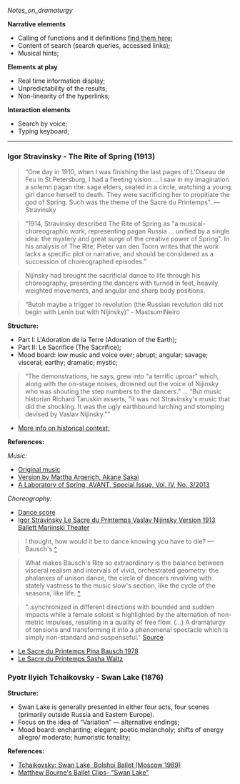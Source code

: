 _Notes_on_dramaturgy_


__Narrative elements__

* Calling of functions and it definitions [find them here](https://github.com/JoBCB/NieuwBallet/blob/master/glossary.md);
* Content of search (search queries, accessed links);
* Musical hints;
	

__Elements at play__

* Real time information display; 
* Unpredictability of the results;
* Non-linearity of the hyperlinks; 


__Interaction elements__

* Search by voice; 
* Typing keyboard;

- - - - - - - - - - - - - - - - - - - - - - - - - - - - - - - - - - - - 

  
### Igor Stravinsky - The Rite of Spring (1913)

> “One day in 1910, when I was finishing the last pages of L'Oiseau de Feu in St Petersburg, I had a fleeting vision ... I saw in my imagination a solemn pagan rite: sage elders, seated in a circle, watching a young girl dance herself to death. They were sacrificing her to propitiate the god of Spring. Such was the theme of the Sacre du Printemps". — Stravinsky

> “1914, Stravinsky described The Rite of Spring as "a musical-choreographic work, representing pagan Russia ... unified by a single idea: the mystery and great surge of the creative power of Spring". In his analysis of The Rite, Pieter van den Toorn writes that the work lacks a specific plot or narrative, and should be considered as a succession of choreographed episodes.”

> Nijinsky had brought the sacrificial dance to life through his choreography, presenting the dancers with turned in feet, heavily weighted movements, and angular and sharp body positions.

> “Butoh maybe a trigger to revolution (the Russian revolution did not begin with Lenin but with Nijinsky)” - MastsumiNeiro

__Structure:__

* Part I: L'Adoration de la Terre (Adoration of the Earth);
* Part II: Le Sacrifice (The Sacrifice);
* Mood board: low music and voice over; abrupt; angular; savage; visceral; earthy; dramatic; mystic;

> “The demonstrations, he says, grew into "a terrific uproar" which, along with the on-stage noises, drowned out the voice of Nijinsky who was shouting the step numbers to the dancers.” … “But music historian Richard Taruskin asserts, "it was not Stravinsky's music that did the shocking. It was the ugly earthbound lurching and stomping devised by Vaslav Nijinsky."”

* [More info on historical context;](https://www.manege-reims.eu/media/reims/20-le_sacre_du_printemps_1913-1.pdf)

__References:__

_Music:_

* [Original music](https://www.youtube.com/watch?v=rP42C-4zL3w)
* [Version by Martha Argerich, Akane Sakai](https://www.youtube.com/watch?v=rtZQicZx1X4)
* [A Laboratory of Spring, AVANT, Special Issue, Vol. IV, No. 3/2013](http://avant.edu.pl/wp-content/uploads/Timothy-D-Taylor-Stravinsky-and-Others1.pdf)

_Choreography:_

* [Dance score](https://upload.wikimedia.org/wikipedia/en/f/f7/Sacrificialdance.jpg)
* [Igor Stravinsky Le Sacre du Printemps Vaslav Nijinsky Version 1913 Ballett Mariinski Theater](https://www.youtube.com/watch?v=EvVKWapctX4)

> I thought, how would it be to dance knowing you have to die? — Bausch's [^](https://prelectur.stanford.edu/lecturers/bausch/sacre.html)

> What makes Bausch's Rite so extraordinary is the balance between visceral realism and intervals of vivid, orchestrated geometry: the phalanxes of unison dance, the circle of dancers revolving with stately vastness to the music slow's section, like the cycle of the seasons, like life. [^](https://prelectur.stanford.edu/lecturers/bausch/sacre.html)

> "..synchronized in different directions with bounded and sudden impacts while a female soloist is highlighted by the alternation of non-metric impulses, resulting in a quality of free flow. (...) A dramaturgy of tensions and transforming it into a phenomenal spectacle which is simply non-standard and suspenseful." [Source](http://www.julia-heider.eu/uploads/6/2/2/7/62275011/nexial_connections_of_the_dance_medium_bauschs_le_sacre_du_printemps.pdf) 

* [Le Sacre du Printemps Pina Bausch 1978](https://www.youtube.com/watch?v=yJd05A297us)
* [Le Sacre du Printemps Sasha Waltz](https://www.youtube.com/watch?v=4zJhVgT1FtI)



### Pyotr Ilyich Tchaikovsky - Swan Lake (1876) 

__Structure:__

* Swan Lake is generally presented in either four acts, four scenes (primarily outside Russia and Eastern Europe).
* Focus on the idea of “Variation” — alternative endings;
* Mood board: enchanting; elegant; poetic melancholy; shifts of energy allegro/ moderato; humoristic tonality; 

__References:__

* [Tchaikovsky: Swan Lake, Bolshoi Ballet (Moscow 1989)](https://www.youtube.com/watch?v=cdq5Rw9SS-8)
* [Matthew Bourne's Ballet Clips- "Swan Lake"](https://www.youtube.com/watch?v=ChOnhxe-Vm0)

